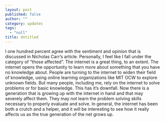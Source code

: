 ```yaml
---
layout: post
published: false
author: ""
category: updates
tags: 
  - "null"
title: Untitled
---
```


I one hundred percent agree with the sentiment and opinion that is discussed in Nicholas Carr’s article. Personally, I feel like I fall under the category of “those affected”. The internet is a great thing, to an extent. The internet opens the opportunity to learn more about something that you have no knowledge about. People are turning to the internet to widen their field of knowledge, using online learning organizations like MIT OCW to explore unknown fields. But many people, including me, rely on the internet to solve problems or for basic knowledge. This has it’s downfall. Now there is a generation that is growing up with the internet in hand and that may severely affect them. They may not learn the problem solving skills necessary to properly evaluate and solve. In general, the internet has been both a crutch and a helper, and it will be interesting to see how it really affects us as the true generation of the net grows up. 

